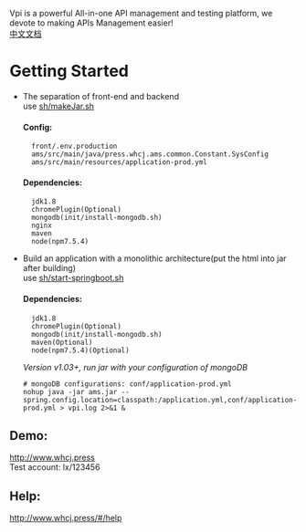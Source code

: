 Vpi is a powerful All-in-one API management and testing platform, we devote to making APIs Management easier!  
<a href="README_zh_CN.md">中文文档</a>  

# Getting Started
* The separation of front-end and backend   
use <a href="sh/makeJar.sh">sh/makeJar.sh</a>
    #### Config:  
        front/.env.production
        ams/src/main/java/press.whcj.ams.common.Constant.SysConfig
        ams/src/main/resources/application-prod.yml    
    #### Dependencies: 
        jdk1.8  
        chromePlugin(Optional)    
        mongodb(init/install-mongodb.sh)    
        nginx  
        maven
        node(npm7.5.4)

* Build an application with a monolithic architecture(put the html into jar after building)     
  use <a href="sh/start-springboot.sh">sh/start-springboot.sh</a>   
    
    #### Dependencies: 
        jdk1.8  
        chromePlugin(Optional)
        mongodb(init/install-mongodb.sh)    
        maven(Optional)
        node(npm7.5.4)(Optional)
  *Version v1.03+, run jar with your configuration of mongoDB*
    ```
    # mongoDB configurations: conf/application-prod.yml
    nohup java -jar ams.jar --spring.config.location=classpath:/application.yml,conf/application-prod.yml > vpi.log 2>&1 &
    ```

## Demo:   
http://www.whcj.press  
Test account: lx/123456  
## Help:    
http://www.whcj.press/#/help
